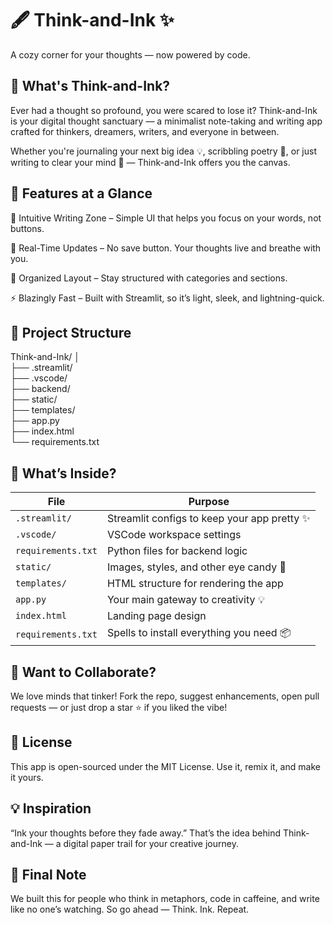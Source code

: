 # **🖋️ Think-and-Ink ✨**
A cozy corner for your thoughts — now powered by code.

## **📖 What's Think-and-Ink?**
Ever had a thought so profound, you were scared to lose it?
Think-and-Ink is your digital thought sanctuary — a minimalist note-taking and writing app crafted for thinkers, dreamers, writers, and everyone in between.

Whether you're journaling your next big idea 💡, scribbling poetry 🌸, or just writing to clear your mind 🌙 — Think-and-Ink offers you the canvas.

## **🚀 Features at a Glance**
🧠 Intuitive Writing Zone – Simple UI that helps you focus on your words, not buttons.

🔄 Real-Time Updates – No save button. Your thoughts live and breathe with you.

📁 Organized Layout – Stay structured with categories and sections.

⚡ Blazingly Fast – Built with Streamlit, so it’s light, sleek, and lightning-quick.

## **📂 Project Structure**

Think-and-Ink/
│<br>
├── .streamlit/       
├── .vscode/          
├── backend/          
├── static/           
├── templates/        
├── app.py            
├── index.html        
└── requirements.txt  

## 💼 **What’s Inside?**

| File                    | Purpose                                                                  
|-------------------------|---------------------------------------------------
| `.streamlit/ `          | Streamlit configs to keep your app pretty ✨
| `.vscode/`              | VSCode workspace settings
| `requirements.txt`      | Python files for backend logic
| `static/`               | Images, styles, and other eye candy 🎨
| `templates/`            | HTML structure for rendering the app
| `app.py`                | Your main gateway to creativity 💡
| `index.html`            | Landing page design
| `requirements.txt`      | Spells to install everything you need 📦


## **🤝 Want to Collaborate?**
We love minds that tinker!
Fork the repo, suggest enhancements, open pull requests — or just drop a star ⭐ if you liked the vibe!

## **📜 License**
This app is open-sourced under the MIT License. Use it, remix it, and make it yours.

## **💡 Inspiration**
“Ink your thoughts before they fade away.”
That’s the idea behind Think-and-Ink — a digital paper trail for your creative journey.

## **🌟 Final Note**
We built this for people who think in metaphors, code in caffeine, and write like no one’s watching.
So go ahead — Think. Ink. Repeat.
